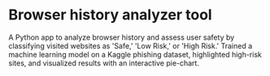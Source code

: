 # Browser history analyzer tool
A Python app to analyze browser history and assess user safety by classifying visited websites as 'Safe,' 'Low Risk,' or 'High Risk.' Trained a machine learning model on a Kaggle phishing dataset, highlighted high-risk sites, and visualized results with an interactive pie-chart.

